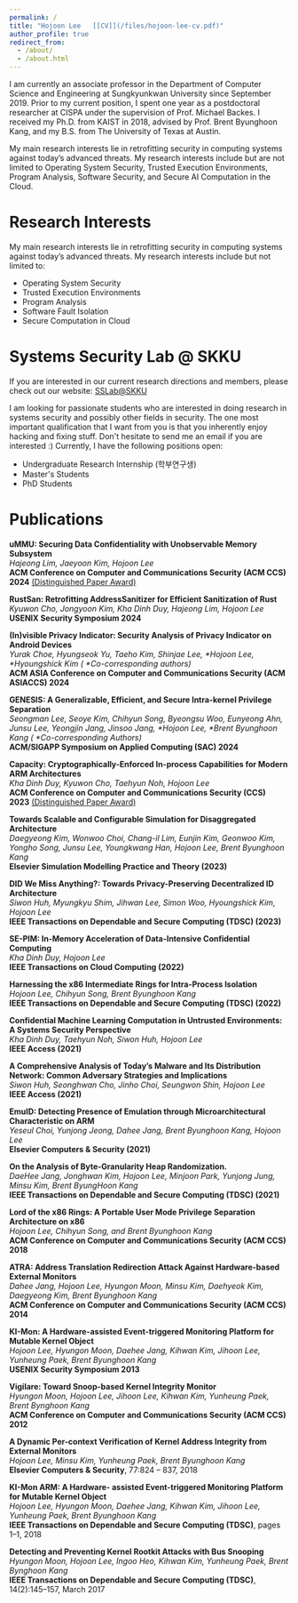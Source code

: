 ```yaml
---
permalink: /
title: "Hojoon Lee   [[CV]](/files/hojoon-lee-cv.pdf)"
author_profile: true
redirect_from: 
  - /about/
  - /about.html
---
```





I am currently an associate professor in the Department of Computer Science and Engineering at Sungkyunkwan University since September 2019. Prior to my current position, I spent one year as a postdoctoral researcher at CISPA under the supervision of Prof. Michael Backes. I received my Ph.D. from KAIST in 2018, advised by Prof. Brent Byunghoon Kang, and my B.S. from The University of Texas at Austin.

My main research interests lie in retrofitting security in computing systems against today’s advanced threats. My research interests include but are not limited to Operating System Security, Trusted Execution Environments, Program Analysis, Software Security, and Secure AI Computation in the Cloud.



Research Interests
======

My main research interests lie in retrofitting security in computing systems against today’s advanced threats. My research interests include but not limited to:
- Operating System Security
- Trusted Execution Environments
- Program Analysis
- Software Fault Isolation
- Secure Computation in Cloud



Systems Security Lab @ SKKU
======
If you are interested in our current research directions and members, please check out our website: [SSLab@SKKU](https://sslab.skku.edu)


I am looking for passionate students who are interested in doing research in systems security and possibly other fields in security. The one most important qualification that I want from you is that you inherently enjoy hacking and fixing stuff. Don't hesitate to send me an email if you are interested :) Currently, I have the following positions open:

- Undergraduate Research Internship (학부연구생)
- Master's Students
- PhD Students
<!--  -->

Publications
========

<ppub>

<p><strong>uMMU: Securing Data Confidentiality with Unobservable Memory Subsystem</strong> <br>
  <em>Hajeong Lim, Jaeyoon Kim, Hojoon Lee</em><br>
  <strong>ACM Conference on Computer and Communications Security (ACM CCS) 2024</strong>&nbsp;<u>(Distinguished Paper Award)</u>&nbsp;<a href="https://dl.acm.org/doi/10.1145/3576915.3623079"><span class="glyphicon glyphicon-file gi-7x"></span></a>&nbsp;
 <br></p>

<p><strong>RustSan: Retrofitting AddressSanitizer for Efficient Sanitization of Rust</strong> <br>
  <em>Kyuwon Cho, Jongyoon Kim, Kha Dinh Duy, Hajeong Lim, Hojoon Lee</em><br>
  <strong>USENIX Security Symposium 2024</strong>&nbsp;&nbsp;<a href="https://www.usenix.org/conference/usenixsecurity24/presentation/cho-kyuwon"><span class="glyphicon glyphicon-file gi-7x"></span></a>&nbsp;
 <br></p>

<p><strong>(In)visible Privacy Indicator: Security Analysis of Privacy Indicator on Android Devices</strong> <br>
  <em>Yurak Choe, Hyungseok Yu, Taeho Kim, Shinjae Lee, *Hojoon Lee, *Hyoungshick Kim ( *Co-corresponding authors)</em><br>
  <strong>ACM ASIA Conference on Computer and Communications Security (ACM ASIACCS) 2024</strong>&nbsp;&nbsp;<a href="https://dl.acm.org/doi/10.1145/3634737.3645014"><span class="glyphicon glyphicon-file gi-7x"></span></a>&nbsp;
 <br></p>

<p><strong>GENESIS: A Generalizable, Efficient, and Secure Intra-kernel Privilege Separation</strong> <br>
  <em>Seongman Lee, Seoye Kim, Chihyun Song, Byeongsu Woo, Eunyeong Ahn, Junsu Lee, Yeongjin Jang, Jinsoo Jang, *Hojoon Lee, *Brent Byunghoon Kang ( *Co-corresponding Authors)</em><br>
  <strong>ACM/SIGAPP Symposium on Applied Computing (SAC) 2024</strong>&nbsp;&nbsp;<a href="https://dl.acm.org/doi/10.1145/3605098.3635951"><span class="glyphicon glyphicon-file gi-7x"></span></a>&nbsp;
 <br></p>
<p><strong>Capacity: Cryptographically-Enforced In-process Capabilities for Modern ARM Architectures</strong> <br>
  <em>Kha Dinh Duy, Kyuwon Cho, Taehyun Noh, Hojoon Lee</em><br>
  <strong>ACM Conference on Computer and Communications Security (CCS) 2023</strong>&nbsp;<u>(Distinguished Paper Award)</u>&nbsp;<a href="https://dl.acm.org/doi/10.1145/3576915.3623079"><span class="glyphicon glyphicon-file gi-7x"></span></a>&nbsp;
 <br></p>
<p><strong>Towards Scalable and Configurable Simulation for Disaggregated Architecture</strong> <br>
  <em>Daegyeong Kim, Wonwoo Choi, Chang-il Lim, Eunjin Kim, Geonwoo Kim, Yongho Song, Junsu Lee, Youngkwang Han, Hojoon Lee, Brent Byunghoon Kang</em><br>
  <strong>Elsevier Simulation Modelling Practice and Theory (2023)</strong>&nbsp;&nbsp;<a href="https://www.sciencedirect.com/science/article/abs/pii/S1569190X23000217"><span class="glyphicon glyphicon-file gi-7x"></span></a>&nbsp;
 <br></p>
<p><strong>DID We Miss Anything?: Towards Privacy-Preserving Decentralized ID Architecture</strong> <br>
  <em>Siwon Huh, Myungkyu Shim, Jihwan Lee, Simon Woo, Hyoungshick Kim, Hojoon Lee</em><br>
  <strong>IEEE Transactions on Dependable and Secure Computing (TDSC) (2023)</strong>&nbsp;&nbsp;<a href="https://ieeexplore.ieee.org/document/10017188"><span class="glyphicon glyphicon-file gi-7x"></span></a>&nbsp;
 <br></p>
<p><strong>SE-PIM: In-Memory Acceleration of Data-Intensive Confidential Computing</strong> <br>
  <em>Kha Dinh Duy, Hojoon Lee</em><br>
  <strong>IEEE Transactions on Cloud Computing (2022)</strong>&nbsp;&nbsp;<a href="https://ieeexplore.ieee.org/document/9906059/"><span class="glyphicon glyphicon-file gi-7x"></span></a>&nbsp;
 <br></p>
<p><strong>Harnessing the x86 Intermediate Rings for Intra-Process Isolation</strong> <br>
  <em>Hojoon Lee, Chihyun Song, Brent Byunghoon Kang</em><br>
  <strong>IEEE Transactions on Dependable and Secure Computing (TDSC) (2022)</strong>&nbsp;&nbsp;<a href="https://ieeexplore.ieee.org/document/9836974"><span class="glyphicon glyphicon-file gi-7x"></span></a>&nbsp;
 <br></p>
<p><strong>Confidential Machine Learning Computation in Untrusted Environments: A Systems Security Perspective</strong> <br>
  <em>Kha Dinh Duy, Taehyun Noh, Siwon Huh, Hojoon Lee</em><br>
  <strong>IEEE Access (2021)</strong>&nbsp;&nbsp;<a href="https://ieeexplore.ieee.org/document/9765474"><span class="glyphicon glyphicon-file gi-7x"></span></a>&nbsp;
 <br></p>
<p><strong>A Comprehensive Analysis of Today’s Malware and Its Distribution Network: Common Adversary Strategies and Implications</strong> <br>
  <em>Siwon Huh, Seonghwan Cho, Jinho Choi, Seungwon Shin, Hojoon Lee</em><br>
  <strong>IEEE Access (2021)</strong>&nbsp;&nbsp;<a href="https://ieeexplore.ieee.org/document/9765474"><span class="glyphicon glyphicon-file gi-7x"></span></a>&nbsp;
 <br></p>
<p><strong>EmuID: Detecting Presence of Emulation through Microarchitectural Characteristic on ARM</strong> <br>
  <em>Yeseul Choi, Yunjong Jeong, Dahee Jang, Brent Byunghoon Kang, Hojoon Lee</em><br>
  <strong>Elsevier Computers &amp; Security (2021)</strong>&nbsp;&nbsp;<a href="https://www.sciencedirect.com/science/article/pii/S016740482100393X"><span class="glyphicon glyphicon-file gi-7x"></span></a>&nbsp;
 <br></p>
<p><strong>On the Analysis of Byte-Granularity Heap Randomization.</strong> <br>
  <em>DaeHee Jang, Jonghwan Kim, Hojoon Lee, Minjoon Park, Yunjong Jung, Minsu Kim, Brent ByungHoon Kang</em><br>
  <strong>IEEE Transactions on Dependable and Secure Computing (TDSC) (2021)</strong>&nbsp;&nbsp;<a href="https://ieeexplore.ieee.org/document/8871188"><span class="glyphicon glyphicon-file gi-7x"></span></a>&nbsp;
 <br></p>
<p><strong>Lord of the x86 Rings: A Portable User Mode Privilege Separation Architecture on x86</strong> <br>
  <em>Hojoon Lee, Chihyun Song, and Brent Byunghoon Kang</em><br>
  <strong>ACM Conference on Computer and Communications Security (ACM CCS) 2018</strong>&nbsp;&nbsp;<a href="https://dl.acm.org/citation.cfm?id=3243748"><span class="glyphicon glyphicon-file gi-7x"></span></a>&nbsp;<a href="https://www.youtube.com/watch?v=kBobQMzcW-I"><span class="glyphicon glyphicon-play gi-7x"></span></a>&nbsp;
 <br></p>
<p><strong>ATRA: Address Translation Redirection Attack Against Hardware-based External Monitors</strong> <br>
  <em>Dahee Jang, Hojoon Lee, Hyungon Moon, Minsu Kim, Daehyeok Kim, Daegyeong Kim, Brent Byunghoon Kang</em><br>
  <strong>ACM Conference on Computer and Communications Security (ACM CCS) 2014</strong>&nbsp;&nbsp;<a href="https://dl.acm.org/citation.cfm?id=2660303"><span class="glyphicon glyphicon-file gi-7x"></span></a>&nbsp;
 <br></p>
<p><strong>KI-Mon: A Hardware-assisted Event-triggered Monitoring Platform for Mutable Kernel Object</strong> <br>
  <em>Hojoon Lee, Hyungon Moon, Daehee Jang, Kihwan Kim, Jihoon Lee, Yunheung Paek, Brent Byunghoon Kang</em><br>
  <strong>USENIX Security Symposium 2013</strong>&nbsp;&nbsp;<a href="https://www.usenix.org/conference/usenixsecurity13/technical-sessions/presentation/lee"><span class="glyphicon glyphicon-file gi-7x"></span></a>&nbsp;
 <br></p>
<p><strong>Vigilare: Toward Snoop-based Kernel Integrity Monitor</strong> <br>
  <em>Hyungon Moon, Hojoon Lee, Jihoon Lee, Kihwan Kim, Yunheung Paek, Brent Bynghoon Kang</em><br>
  <strong>ACM Conference on Computer and Communications Security (ACM CCS) 2012</strong>&nbsp;&nbsp;<a href="https://dl.acm.org/citation.cfm?id=2382202"><span class="glyphicon glyphicon-file gi-7x"></span></a>&nbsp;
 <br></p>
<p><strong>A Dynamic Per-context Verification of Kernel Address Integrity from External Monitors</strong> <br>
  <em>Hojoon Lee, Minsu Kim, Yunheung Paek, Brent Byunghoon Kang</em><br>
  <strong>Elsevier Computers &amp; Security</strong>, 77:824 – 837, 2018&nbsp;&nbsp;<a href="https://www.sciencedirect.com/science/article/pii/S0167404818301421"><span class="glyphicon glyphicon-file gi-7x"></span></a>&nbsp;
 <br></p>
<p><strong>KI-Mon ARM: A Hardware- assisted Event-triggered Monitoring Platform for Mutable Kernel Object</strong> <br>
  <em>Hojoon Lee, Hyungon Moon, Daehee Jang, Kihwan Kim, Jihoon Lee, Yunheung Paek, Brent Byunghoon Kang</em><br>
  <strong>IEEE Transactions on Dependable and Secure Computing (TDSC)</strong>, pages 1–1, 2018&nbsp;&nbsp;<a href="https://ieeexplore.ieee.org/document/7874084"><span class="glyphicon glyphicon-file gi-7x"></span></a>&nbsp;
 <br></p>
<p><strong>Detecting and Preventing Kernel Rootkit Attacks with Bus Snooping</strong> <br>
  <em>Hyungon Moon, Hojoon Lee, Ingoo Heo, Kihwan Kim, Yunheung Paek, Brent Bynghoon Kang</em><br>
  <strong>IEEE Transactions on Dependable and Secure Computing (TDSC)</strong>, 14(2):145–157, March 2017&nbsp;&nbsp;<a href="https://ieeexplore.ieee.org/document/7120934"><span class="glyphicon glyphicon-file gi-7x"></span></a>&nbsp;
 <br></p>
 
 

</ppub>

<!-- **uMMU: Securing Data Confidentiality with Unobservable Memory Subsystem (To Appear)** -->
<!-- *Hajeong Lim, Jaeyoon Kim, Hojoon Lee* -->
<!-- **ACM Conference on Computer and Communications Security (ACM CCS) 2024** -->
 
 
<!-- **(In)visible Privacy Indicator: Security Analysis of Privacy Indicator on Android Devices** -->
<!-- *Yurak Choe, Hyungseok Yu, Taeho Kim, Shinjae Lee, *Hojoon Lee, *Hyoungshick Kim ( *Co-corresponding authors)* -->
<!--   **ACM ASIA Conference on Computer and Communications Security (ACM ASIACCS) 2024** -->
 
<!-- **RustSan: Retrofitting AddressSanitizer for Efficient Sanitization of Rust** -->
<!-- *Kyuwon Cho, Jongyoon Kim, Kha Dinh Duy, Hajeong Lim, Hojoon Lee* -->
<!--   **USENIX Security Symposium 2024** -->
 
<!-- **GENESIS: A Generalizable, Efficient, and Secure Intra-kernel Privilege Separation** -->
<!-- *Seongman Lee, Seoye Kim, Chihyun Song, Byeongsu Woo, Eunyeong Ahn, Junsu Lee, Yeongjin Jang, Jinsoo Jang, *Hojoon Lee, *Brent Byunghoon Kang ( *Co-corresponding Authors)* -->
<!--   **ACM/SIGAPP Symposium on Applied Computing (SAC) 2024** -->
 
<!-- **Capacity: Cryptographically-Enforced In-process Capabilities for Modern ARM Architectures** -->
<!-- *Kha Dinh Duy, Kyuwon Cho, Taehyun Noh, Hojoon Lee* -->
<!--   **ACM Conference on Computer and Communications Security (CCS) 2023** (*Distinguished Paper Award*) -->
 
<!-- **Towards Scalable and Configurable Simulation for Disaggregated Architecture** -->
<!-- *Daegyeong Kim, Wonwoo Choi, Chang-il Lim, Eunjin Kim, Geonwoo Kim, Yongho Song, Junsu Lee, Youngkwang Han, Hojoon Lee, Brent Byunghoon Kang* -->
<!--   **Elsevier Simulation Modelling Practice and Theory (2023)** -->
 
<!-- **DID We Miss Anything?: Towards Privacy-Preserving Decentralized ID Architecture** -->
<!-- *Siwon Huh, Myungkyu Shim, Jihwan Lee, Simon Woo, Hyoungshick Kim, Hojoon Lee* -->
<!--   **IEEE Transactions on Dependable and Secure Computing (TDSC) (2023)** -->
 
<!-- **SE-PIM: In-Memory Acceleration of Data-Intensive Confidential Computing** -->
<!-- *Kha Dinh Duy, Hojoon Lee* -->
<!--   **IEEE Transactions on Cloud Computing (2022)** -->
 
<!-- **Harnessing the x86 Intermediate Rings for Intra-Process Isolation** -->
<!-- *Hojoon Lee, Chihyun Song, Brent Byunghoon Kang* -->
<!--   **IEEE Transactions on Dependable and Secure Computing (TDSC) (2022)** -->
 
<!-- **Confidential Machine Learning Computation in Untrusted Environments: A Systems Security Perspective** -->
<!-- *Kha Dinh Duy, Taehyun Noh, Siwon Huh, Hojoon Lee* -->
<!--   **IEEE Access (2021)** -->
 
<!-- **A Comprehensive Analysis of Today’s Malware and Its Distribution Network: Common Adversary Strategies and Implications** -->
<!-- *Siwon Huh, Seonghwan Cho, Jinho Choi, Seungwon Shin, Hojoon Lee* -->
<!--   **IEEE Access (2021)** -->
 
<!-- **EmuID: Detecting Presence of Emulation through Microarchitectural Characteristic on ARM** -->
<!-- *Yeseul Choi, Yunjong Jeong, Dahee Jang, Brent Byunghoon Kang, Hojoon Lee* -->
<!--   **Elsevier Computers & Security (2021)** -->
 
<!-- **On the Analysis of Byte-Granularity Heap Randomization.** -->
<!-- *DaeHee Jang, Jonghwan Kim, Hojoon Lee, Minjoon Park, Yunjong Jung, Minsu Kim, Brent ByungHoon Kang* -->
<!--   **IEEE Transactions on Dependable and Secure Computing (TDSC) (2021)** -->
 
<!-- **Lord of the x86 Rings: A Portable User Mode Privilege Separation Architecture on x86** -->
<!-- *Hojoon Lee, Chihyun Song, and Brent Byunghoon Kang* -->
<!--   **ACM Conference on Computer and Communications Security (ACM CCS) 2018** -->
 
<!-- **ATRA: Address Translation Redirection Attack Against Hardware-based External Monitors** -->
<!-- *Dahee Jang, Hojoon Lee, Hyungon Moon, Minsu Kim, Daehyeok Kim, Daegyeong Kim, Brent Byunghoon Kang* -->
<!--   **ACM Conference on Computer and Communications Security (ACM CCS) 2014** -->
 
<!-- **KI-Mon: A Hardware-assisted Event-triggered Monitoring Platform for Mutable Kernel Object** -->
<!-- *Hojoon Lee, Hyungon Moon, Daehee Jang, Kihwan Kim, Jihoon Lee, Yunheung Paek, Brent Byunghoon Kang* -->
<!--   **USENIX Security Symposium 2013** -->
 
<!-- **Vigilare: Toward Snoop-based Kernel Integrity Monitor** -->
<!-- *Hyungon Moon, Hojoon Lee, Jihoon Lee, Kihwan Kim, Yunheung Paek, Brent Bynghoon Kang* -->
<!--   **ACM Conference on Computer and Communications Security (ACM CCS) 2012** -->
 
<!-- **A Dynamic Per-context Verification of Kernel Address Integrity from External Monitors** -->
<!-- *Hojoon Lee, Minsu Kim, Yunheung Paek, Brent Byunghoon Kang* -->
<!--   **Elsevier Computers & Security**, 77:824 – 837, 2018 -->
 
<!-- **KI-Mon ARM: A Hardware- assisted Event-triggered Monitoring Platform for Mutable Kernel Object** -->
<!-- *Hojoon Lee, Hyungon Moon, Daehee Jang, Kihwan Kim, Jihoon Lee, Yunheung Paek, Brent Byunghoon Kang* -->
<!--   **IEEE Transactions on Dependable and Secure Computing (TDSC)**, pages 1–1, 2018 -->
 
<!-- **Detecting and Preventing Kernel Rootkit Attacks with Bus Snooping** -->
<!-- *Hyungon Moon, Hojoon Lee, Ingoo Heo, Kihwan Kim, Yunheung Paek, Brent Bynghoon Kang* -->
<!--   **IEEE Transactions on Dependable and Secure Computing (TDSC)**, 14(2):145–157, March 2017 -->

